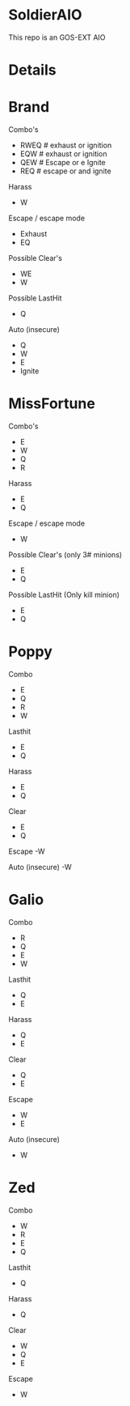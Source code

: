 # SoldierAIO
This repo is an GOS-EXT AIO 

# Details

# Brand

Combo's

- RWEQ # exhaust or ignition
- EQW # exhaust or ignition
- QEW # Escape or e Ignite
- REQ # escape or and ignite

Harass
- W

Escape / escape mode
- Exhaust
- EQ

Possible Clear's
- WE
- W

Possible LastHit
- Q

Auto (insecure)
- Q
- W
- E
- Ignite

# MissFortune

Combo's
- E
- W
- Q
- R

Harass
- E
- Q

Escape / escape mode
- W

Possible Clear's (only 3# minions)
- E
- Q

Possible LastHit (Only kill minion)
- E
- Q

# Poppy

Combo
- E
- Q
- R
- W

Lasthit
- E
- Q

Harass
- E
- Q

Clear
- E
- Q

Escape
-W

Auto (insecure)
-W

# Galio

Combo
- R
- Q
- E
- W

Lasthit
- Q
- E

Harass
- Q
- E

Clear
- Q
- E

Escape
- W
- E

Auto (insecure)
- W


# Zed

Combo
- W
- R
- E
- Q

Lasthit
- Q

Harass
- Q

Clear
- W
- Q
- E

Escape
- W